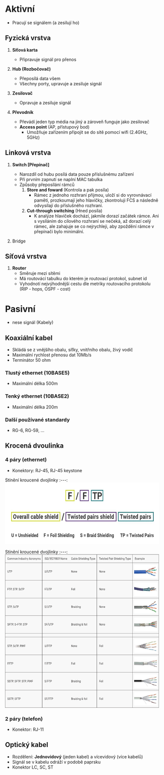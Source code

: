 # Aktivní
- Pracují se signálem (a zesilují ho)

## Fyzická vrstva
1. **Síťová karta** 
    - Připravuje signál pro přenos

1. **Hub (Rozbočovač)**
    - Přeposílá data všem 
    - Všechny porty, upravuje a zesiluje signál

1. **Zesilovač**
    - Opravuje a zesiluje signál

1. **Převodník**
    - Převádí jeden typ média na jiný a zároveň funguje jako zesilovač
	- **Access point** (AP, přístupový bod)
		- Umožňuje zařízením připojit se do sítě pomocí wifi (2.4GHz, 5GHz)

## Linková vrstva

1. **Switch [Přepínač]**
	- Narozdíl od hubu posílá data pouze příslušnému zařízení
	- Při prvním zapnutí se naplní MAC tabulka
	- Způsoby přeposílání rámců
		1. **Store and foward** (Kontrola a pak posíla) 
    		- Rámec z jednoho rozhraní přijmou, uloží si do vyrovnávací paměti, prozkoumají jeho hlavičky, zkontroluji FCS a následně odvysílají do příslušného rozhraní.
		1. **Cut-through switching** (Hned posíla)
    		- K analýze hlaviček dochází, jakmile dorazí začátek rámce. Ani s vysíláním do cílového rozhraní se nečeká, až dorazí celý rámec, ale zahajuje se co nejrychleji, aby zpoždění rámce v přepínači bylo minimální.

1. Bridge

## Síťová vrstva
1. **Router**
    - Směruje mezi sítěmi
    - Má routovácí tabulku do kterém je routovací protokol, subnet id
    - Vyhodnotí nejvýhodnější cestu dle metriky routovacího protokolu (RIP - hops, OSPF - cost) 
    
# Pasivní
- nese signál (Kabely)

## Koaxiální kabel
- Skládá se z vnějšího obalu, síťky, vnitřního obalu, živý vodič
- Maximální rychlost přenosu dat 10Mb/s
- Terminátor 50 ohm

### Tlustý ethernet (10BASE5)
- Maximální délka 500m

### Tenký ethernet (10BASE2)
- Maximální délka 200m

### Další používané standardy
- RG-6, RG-59, ...

## Krocená dvoulinka

### 4 páry (ethernet)
- Konektory: RJ-45, RJ-45 keystone

Stínění kroucené dvojlinky
:---:
<img src="images/kroucena-dvojlinka-stineni.jpg" alt="Stínění kroucené dvojlinky" height="200"></img>

Stínění kroucené dvojlinky
:---:
<img src="images/kroucena-dvojlinka-stineni-tabulka.png" alt="Stínění kroucené dvojlinky" height="500"></img>


### 2 páry (telefon)
* Konektor: RJ-11

## Optický kabel
* Rozdělení: **Jednovidový** (jeden kabel) a vícevidový (více kabelů)
* Signál se v kabelu odráží v podobě paprsku
* Konektor LC, SC, ST
